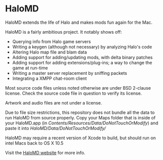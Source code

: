 HaloMD
======

HaloMD extends the life of Halo and makes mods fun again for the Mac.

HaloMD is a fairly ambitious project. It notably shows off:

- Querying info from Halo game servers
- Writing a keygen (although not necessary) by analyzing Halo's code
- Altering Halo map file and blam data
- Adding support for adding/updating mods, with delta binary patches
- Adding support for adding extensions/plug-ins; a way to change the game at run-time
- Writing a master server replacement by sniffing packets
- Integrating a XMPP chat-room client

Most source code files unless noted otherwise are under BSD 2-clause license. Check the source code file in question to verify its license.

Artwork and audio files are not under a license.

Due to file size restrictions, this repository does not bundle all the data to run HaloMD from source properly. Copy your Maps folder that is inside of your HaloMD.app (in *Contents/Resources/Data/DoNotTouchOrModify*) and paste it into *HaloMD/Data/DoNotTouchOrModify/*

HaloMD may require a recent version of Xcode to build, but should run on intel Macs back to OS X 10.5

Visit the [HaloMD website](http://www.halomd.net) for more info.